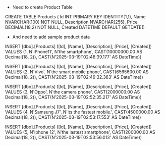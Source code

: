 - Need to create Product Table

CREATE TABLE Products (
Id INT PRIMARY KEY IDENTITY(1,1),
Name NVARCHAR(100) NOT NULL,
Description NVARCHAR(255),
Price DECIMAL(18,2) NOT NULL,
Created DATETIME DEFAULT GETDATE()

- And need to add sample product data

INSERT [dbo].[Products] ([Id], [Name], [Description], [Price], [Created]) VALUES (1, N'iPhone11', N'the smartphone', CAST(10000000.00 AS Decimal(18, 2)), CAST(N'2025-03-19T02:48:39.177' AS DateTime))

INSERT [dbo].[Products] ([Id], [Name], [Description], [Price], [Created]) VALUES (2, N'Vivo', N'the smart mobile phone', CAST(6565600.00 AS Decimal(18, 2)), CAST(N'2025-03-19T02:49:32.363' AS DateTime))

INSERT [dbo].[Products] ([Id], [Name], [Description], [Price], [Created]) VALUES (3, N'Oppo', N'the camera phone', CAST(2000000.00 AS Decimal(18, 2)), CAST(N'2025-03-19T02:52:35.217' AS DateTime))

INSERT [dbo].[Products] ([Id], [Name], [Description], [Price], [Created]) VALUES (4, N'Samsung J7', N'its the fastest mobile.', CAST(4500000.00 AS Decimal(18, 2)), CAST(N'2025-03-19T02:53:17.553' AS DateTime))

INSERT [dbo].[Products] ([Id], [Name], [Description], [Price], [Created]) VALUES (5, N'Iphone 12', N'the lastest smartphone', CAST(200000.00 AS Decimal(18, 2)), CAST(N'2025-03-19T02:53:56.013' AS DateTime))





